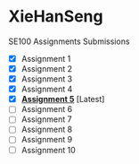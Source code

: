 # XieHanSeng
SE100 Assignments Submissions

- [X] Assignment 1
- [X] Assignment 2
- [X] Assignment 3
- [X] Assignment 4
- [X] <ins>**Assignment 5**</ins> [Latest]
- [ ] Assignment 6
- [ ] Assignment 7
- [ ] Assignment 8
- [ ] Assignment 9
- [ ] Assignment 10
